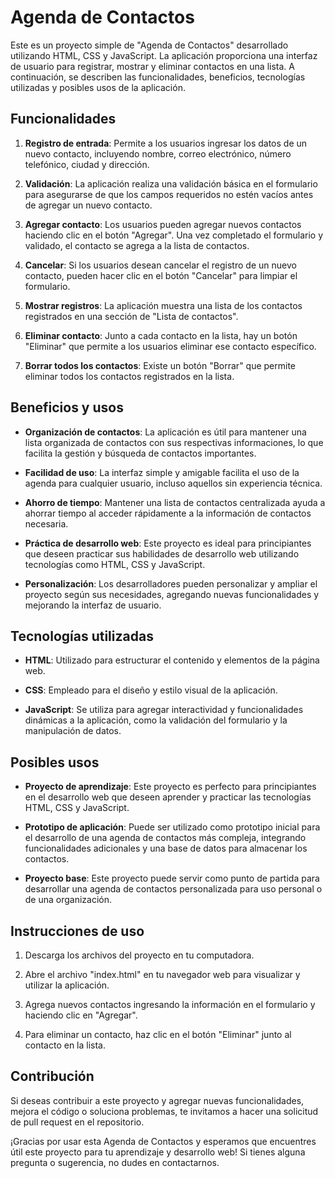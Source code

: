 # Agenda de Contactos

Este es un proyecto simple de "Agenda de Contactos" desarrollado utilizando HTML, CSS y JavaScript. La aplicación proporciona una interfaz de usuario para registrar, mostrar y eliminar contactos en una lista. A continuación, se describen las funcionalidades, beneficios, tecnologías utilizadas y posibles usos de la aplicación.

## Funcionalidades

1. **Registro de entrada**: Permite a los usuarios ingresar los datos de un nuevo contacto, incluyendo nombre, correo electrónico, número telefónico, ciudad y dirección.

2. **Validación**: La aplicación realiza una validación básica en el formulario para asegurarse de que los campos requeridos no estén vacíos antes de agregar un nuevo contacto.

3. **Agregar contacto**: Los usuarios pueden agregar nuevos contactos haciendo clic en el botón "Agregar". Una vez completado el formulario y validado, el contacto se agrega a la lista de contactos.

4. **Cancelar**: Si los usuarios desean cancelar el registro de un nuevo contacto, pueden hacer clic en el botón "Cancelar" para limpiar el formulario.

5. **Mostrar registros**: La aplicación muestra una lista de los contactos registrados en una sección de "Lista de contactos".

6. **Eliminar contacto**: Junto a cada contacto en la lista, hay un botón "Eliminar" que permite a los usuarios eliminar ese contacto específico.

7. **Borrar todos los contactos**: Existe un botón "Borrar" que permite eliminar todos los contactos registrados en la lista.

## Beneficios y usos

- **Organización de contactos**: La aplicación es útil para mantener una lista organizada de contactos con sus respectivas informaciones, lo que facilita la gestión y búsqueda de contactos importantes.

- **Facilidad de uso**: La interfaz simple y amigable facilita el uso de la agenda para cualquier usuario, incluso aquellos sin experiencia técnica.

- **Ahorro de tiempo**: Mantener una lista de contactos centralizada ayuda a ahorrar tiempo al acceder rápidamente a la información de contactos necesaria.

- **Práctica de desarrollo web**: Este proyecto es ideal para principiantes que deseen practicar sus habilidades de desarrollo web utilizando tecnologías como HTML, CSS y JavaScript.

- **Personalización**: Los desarrolladores pueden personalizar y ampliar el proyecto según sus necesidades, agregando nuevas funcionalidades y mejorando la interfaz de usuario.

## Tecnologías utilizadas

- **HTML**: Utilizado para estructurar el contenido y elementos de la página web.

- **CSS**: Empleado para el diseño y estilo visual de la aplicación.

- **JavaScript**: Se utiliza para agregar interactividad y funcionalidades dinámicas a la aplicación, como la validación del formulario y la manipulación de datos.

## Posibles usos

- **Proyecto de aprendizaje**: Este proyecto es perfecto para principiantes en el desarrollo web que deseen aprender y practicar las tecnologías HTML, CSS y JavaScript.

- **Prototipo de aplicación**: Puede ser utilizado como prototipo inicial para el desarrollo de una agenda de contactos más compleja, integrando funcionalidades adicionales y una base de datos para almacenar los contactos.

- **Proyecto base**: Este proyecto puede servir como punto de partida para desarrollar una agenda de contactos personalizada para uso personal o de una organización.

## Instrucciones de uso

1. Descarga los archivos del proyecto en tu computadora.

2. Abre el archivo "index.html" en tu navegador web para visualizar y utilizar la aplicación.

3. Agrega nuevos contactos ingresando la información en el formulario y haciendo clic en "Agregar".

4. Para eliminar un contacto, haz clic en el botón "Eliminar" junto al contacto en la lista.

## Contribución

Si deseas contribuir a este proyecto y agregar nuevas funcionalidades, mejora el código o soluciona problemas, te invitamos a hacer una solicitud de pull request en el repositorio.

¡Gracias por usar esta Agenda de Contactos y esperamos que encuentres útil este proyecto para tu aprendizaje y desarrollo web! Si tienes alguna pregunta o sugerencia, no dudes en contactarnos.
